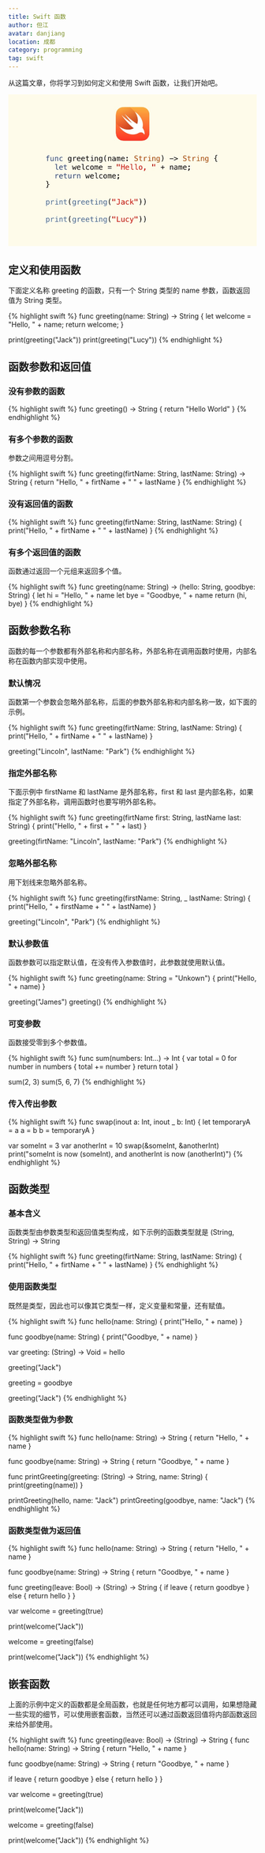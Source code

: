 ```yaml
---
title: Swift 函数
author: 但江
avatar: danjiang
location: 成都 
category: programming
tag: swift
---
```


从这篇文章，你将学习到如何定义和使用 Swift 函数，让我们开始吧。

![Swift Functions](/images/swift-functions.jpg)

## 定义和使用函数

下面定义名称 greeting 的函数，只有一个 String 类型的 name 参数，函数返回值为 String 类型。

{% highlight swift %}
func greeting(name: String) -> String {
  let welcome = "Hello, " + name;
  return welcome;
}

print(greeting("Jack"))
print(greeting("Lucy"))
{% endhighlight %}

## 函数参数和返回值

### 没有参数的函数

{% highlight swift %}
func greeting() -> String {
  return "Hello World"
}
{% endhighlight %}

### 有多个参数的函数

参数之间用逗号分割。

{% highlight swift %}
func greeting(firtName: String, lastName: String) -> String {
  return "Hello, " + firtName + " " + lastName
}
{% endhighlight %}

### 没有返回值的函数

{% highlight swift %}
func greeting(firtName: String, lastName: String) {
  print("Hello, " + firtName + " " + lastName)
}
{% endhighlight %}

### 有多个返回值的函数

函数通过返回一个元组来返回多个值。

{% highlight swift %}
func greeting(name: String) -> (hello: String, goodbye: String) {
  let hi = "Hello, " + name
  let bye = "Goodbye, " + name
  return (hi, bye)
}
{% endhighlight %}

## 函数参数名称

函数的每一个参数都有外部名称和内部名称，外部名称在调用函数时使用，内部名称在函数内部实现中使用。

### 默认情况

函数第一个参数会忽略外部名称，后面的参数外部名称和内部名称一致，如下面的示例。

{% highlight swift %}
func greeting(firtName: String, lastName: String) {
  print("Hello, " + firtName + " " + lastName)
}

greeting("Lincoln", lastName: "Park")
{% endhighlight %}

### 指定外部名称

下面示例中 firstName 和 lastName 是外部名称，first 和 last 是内部名称，如果指定了外部名称，调用函数时也要写明外部名称。

{% highlight swift %}
func greeting(firtName first: String, lastName last: String) {
  print("Hello, " + first + " " + last)
}

greeting(firtName: "Lincoln", lastName: "Park")
{% endhighlight %}

### 忽略外部名称

用下划线来忽略外部名称。

{% highlight swift %}
func greeting(firstName: String, _ lastName: String) {
  print("Hello, " + firstName + " " + lastName)
}

greeting("Lincoln", "Park")
{% endhighlight %}

### 默认参数值

函数参数可以指定默认值，在没有传入参数值时，此参数就使用默认值。

{% highlight swift %}
func greeting(name: String = "Unkown") {
  print("Hello, " + name)
}

greeting("James")
greeting()
{% endhighlight %}

### 可变参数

函数接受零到多个参数值。

{% highlight swift %}
func sum(numbers: Int...) -> Int {
  var total = 0
  for number in numbers {
    total += number
  }
  return total
}

sum(2, 3)
sum(5, 6, 7)
{% endhighlight %}

### 传入传出参数

{% highlight swift %}
func swap(inout a: Int, inout _ b: Int) {
  let temporaryA = a
  a = b
  b = temporaryA
}

var someInt = 3
var anotherInt = 10
swap(&someInt, &anotherInt)
print("someInt is now \(someInt), and anotherInt is now \(anotherInt)")
{% endhighlight %}

## 函数类型

### 基本含义

函数类型由参数类型和返回值类型构成，如下示例的函数类型就是 (String, String) -> String

{% highlight swift %}
func greeting(firtName: String, lastName: String) {
  print("Hello, " + firtName + " " + lastName)
}
{% endhighlight %}

### 使用函数类型

既然是类型，因此也可以像其它类型一样，定义变量和常量，还有赋值。

{% highlight swift %}
func hello(name: String) {
  print("Hello, " + name)
}

func goodbye(name: String) {
  print("Goodbye, " + name)
}

var greeting: (String) -> Void = hello

greeting("Jack")

greeting = goodbye

greeting("Jack")
{% endhighlight %}

### 函数类型做为参数

{% highlight swift %}
func hello(name: String) -> String {
  return "Hello, " + name
}

func goodbye(name: String) -> String {
  return "Goodbye, " + name
}

func printGreeting(greeting: (String) -> String, name: String) {
  print(greeting(name))
}

printGreeting(hello, name: "Jack")
printGreeting(goodbye, name: "Jack")
{% endhighlight %}

### 函数类型做为返回值

{% highlight swift %}
func hello(name: String) -> String {
  return "Hello, " + name
}

func goodbye(name: String) -> String {
  return "Goodbye, " + name
}

func greeting(leave: Bool) -> (String) -> String {
  if leave {
    return goodbye
  } else {
    return hello
  }
}

var welcome = greeting(true)

print(welcome("Jack"))

welcome = greeting(false)

print(welcome("Jack"))
{% endhighlight %}

## 嵌套函数

上面的示例中定义的函数都是全局函数，也就是任何地方都可以调用，如果想隐藏一些实现的细节，可以使用嵌套函数，当然还可以通过函数返回值将内部函数返回来给外部使用。

{% highlight swift %}
func greeting(leave: Bool) -> (String) -> String {
  func hello(name: String) -> String {
    return "Hello, " + name
  }
  
  func goodbye(name: String) -> String {
    return "Goodbye, " + name
  }
  
  if leave {
    return goodbye
  } else {
    return hello
  }
}

var welcome = greeting(true)

print(welcome("Jack"))

welcome = greeting(false)

print(welcome("Jack"))
{% endhighlight %}
